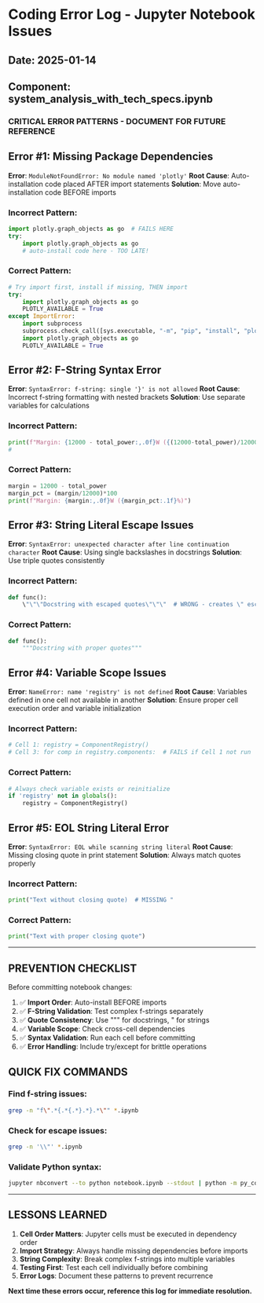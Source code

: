# Coding Error Log - Jupyter Notebook Issues

## Date: 2025-01-14
## Component: system_analysis_with_tech_specs.ipynb

### **CRITICAL ERROR PATTERNS - DOCUMENT FOR FUTURE REFERENCE**

## Error #1: Missing Package Dependencies
**Error**: `ModuleNotFoundError: No module named 'plotly'`
**Root Cause**: Auto-installation code placed AFTER import statements
**Solution**: Move auto-installation code BEFORE imports

### Incorrect Pattern:
```python
import plotly.graph_objects as go  # FAILS HERE
try:
    import plotly.graph_objects as go
    # auto-install code here - TOO LATE!
```

### Correct Pattern:
```python
# Try import first, install if missing, THEN import
try:
    import plotly.graph_objects as go
    PLOTLY_AVAILABLE = True
except ImportError:
    import subprocess
    subprocess.check_call([sys.executable, "-m", "pip", "install", "plotly"])
    import plotly.graph_objects as go
    PLOTLY_AVAILABLE = True
```

## Error #2: F-String Syntax Error
**Error**: `SyntaxError: f-string: single '}' is not allowed`
**Root Cause**: Incorrect f-string formatting with nested brackets
**Solution**: Use separate variables for calculations

### Incorrect Pattern:
```python
print(f"Margin: {12000 - total_power:,.0f}W ({(12000-total_power)/12000*100:.1f}%})")
#                                                                              ^^^ EXTRA }
```

### Correct Pattern:
```python
margin = 12000 - total_power
margin_pct = (margin/12000)*100
print(f"Margin: {margin:,.0f}W ({margin_pct:.1f}%)")
```

## Error #3: String Literal Escape Issues
**Error**: `SyntaxError: unexpected character after line continuation character`
**Root Cause**: Using single backslashes in docstrings 
**Solution**: Use triple quotes consistently

### Incorrect Pattern:
```python
def func():
    \"\"\"Docstring with escaped quotes\"\"\"  # WRONG - creates \" escape sequence
```

### Correct Pattern:
```python
def func():
    """Docstring with proper quotes"""
```

## Error #4: Variable Scope Issues
**Error**: `NameError: name 'registry' is not defined`
**Root Cause**: Variables defined in one cell not available in another
**Solution**: Ensure proper cell execution order and variable initialization

### Incorrect Pattern:
```python
# Cell 1: registry = ComponentRegistry()
# Cell 3: for comp in registry.components:  # FAILS if Cell 1 not run
```

### Correct Pattern:
```python
# Always check variable exists or reinitialize
if 'registry' not in globals():
    registry = ComponentRegistry()
```

## Error #5: EOL String Literal Error
**Error**: `SyntaxError: EOL while scanning string literal`
**Root Cause**: Missing closing quote in print statement
**Solution**: Always match quotes properly

### Incorrect Pattern:
```python
print("Text without closing quote)  # MISSING "
```

### Correct Pattern:
```python
print("Text with proper closing quote")
```

---

## **PREVENTION CHECKLIST**

Before committing notebook changes:

1. ✅ **Import Order**: Auto-install BEFORE imports
2. ✅ **F-String Validation**: Test complex f-strings separately
3. ✅ **Quote Consistency**: Use """ for docstrings, " for strings  
4. ✅ **Variable Scope**: Check cross-cell dependencies
5. ✅ **Syntax Validation**: Run each cell before committing
6. ✅ **Error Handling**: Include try/except for brittle operations

## **QUICK FIX COMMANDS**

### Find f-string issues:
```bash
grep -n "f\".*{.*{.*}.*}.*\"" *.ipynb
```

### Check for escape issues:
```bash
grep -n '\\"' *.ipynb
```

### Validate Python syntax:
```bash
jupyter nbconvert --to python notebook.ipynb --stdout | python -m py_compile -
```

---

## **LESSONS LEARNED**

1. **Cell Order Matters**: Jupyter cells must be executed in dependency order
2. **Import Strategy**: Always handle missing dependencies before imports
3. **String Complexity**: Break complex f-strings into multiple variables
4. **Testing First**: Test each cell individually before combining
5. **Error Logs**: Document these patterns to prevent recurrence

**Next time these errors occur, reference this log for immediate resolution.**